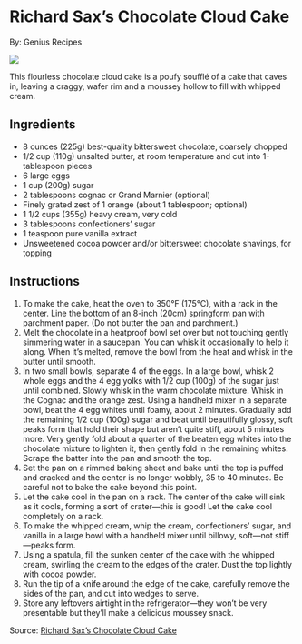 # Richard Sax’s Chocolate Cloud Cake

By: Genius Recipes

![](https://images.food52.com/J1PZoWQuq6tn8Kr_wjq-RZsX7eM=/1200x1200/c8630eb8-8382-4b71-bf81-bfd3dabcc248--chocolate-cloud-cake_genius-desserts_3x2_1861_1-.jpg)

This flourless chocolate cloud cake is a poufy soufflé of a cake that caves in, leaving a craggy, wafer rim and a moussey hollow to fill with whipped cream.

## Ingredients
- 8 ounces (225g) best-quality bittersweet chocolate, coarsely chopped
- 1/2 cup (110g) unsalted butter, at room temperature and cut into 1-tablespoon pieces
- 6  large eggs
- 1 cup (200g) sugar
- 2 tablespoons cognac or Grand Marnier (optional)
- Finely grated zest of 1 orange (about 1 tablespoon; optional)
- 1 1/2 cups (355g) heavy cream, very cold
- 3 tablespoons confectioners’ sugar
- 1 teaspoon pure vanilla extract
- Unsweetened cocoa powder and/or bittersweet chocolate shavings, for topping

## Instructions

1. To make the cake, heat the oven to 350°F (175°C), with a rack in the center. Line the bottom of an 8-inch (20cm) springform pan with parchment paper. (Do not butter the pan and parchment.)
2. Melt the chocolate in a heatproof bowl set over but not touching gently simmering water in a saucepan. You can whisk it occasionally to help it along. When it’s melted, remove the bowl from the heat and whisk in the butter until smooth.
3. In two small bowls, separate 4 of the eggs. In a large bowl, whisk 2 whole eggs and the 4 egg yolks with 1/2 cup (100g) of the sugar just until combined. Slowly whisk in the warm chocolate mixture. Whisk in the Cognac and the orange zest. Using a handheld mixer in a separate bowl, beat the 4 egg whites until foamy, about 2 minutes. Gradually add the remaining 1/2 cup (100g) sugar and beat until beautifully glossy, soft peaks form that hold their shape but aren’t quite stiff, about 5 minutes more. Very gently fold about a quarter of the beaten egg whites into the chocolate mixture to lighten it, then gently fold in the remaining whites. Scrape the batter into the pan and smooth the top.
4. Set the pan on a rimmed baking sheet and bake until the top is puffed and cracked and the center is no longer wobbly, 35 to 40 minutes. Be careful not to bake the cake beyond this point.
5. Let the cake cool in the pan on a rack. The center of the cake will sink as it cools, forming a sort of crater—this is good! Let the cake cool completely on a rack.
6. To make the whipped cream, whip the cream, confectioners’ sugar, and vanilla in a large bowl with a handheld mixer until billowy, soft—not stiff—peaks form.
7. Using a spatula, fill the sunken center of the cake with the whipped cream, swirling the cream to the edges of the crater. Dust the top lightly with cocoa powder.
8. Run the tip of a knife around the edge of the cake, carefully remove the sides of the pan, and cut into wedges to serve.
9. Store any leftovers airtight in the refrigerator—they won’t be very presentable but they’ll make a delicious moussey snack.

Source: [Richard Sax’s Chocolate Cloud Cake](https://food52.com/recipes/78350-richard-sax-s-chocolate-cloud-cake)